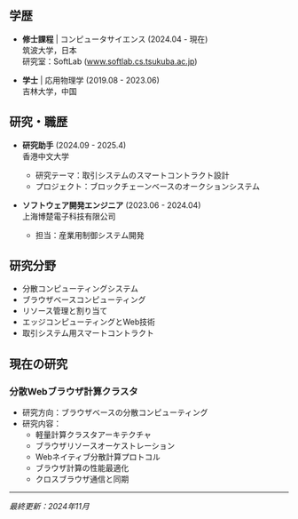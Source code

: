 ## 学歴

- **修士課程** | コンピュータサイエンス (2024.04 - 現在)  
  筑波大学，日本  
  研究室：SoftLab (www.softlab.cs.tsukuba.ac.jp)

- **学士** | 応用物理学 (2019.08 - 2023.06)  
  吉林大学，中国

## 研究・職歴

- **研究助手** (2024.09 - 2025.4)  
  香港中文大学  
  - 研究テーマ：取引システムのスマートコントラクト設計
  - プロジェクト：ブロックチェーンベースのオークションシステム

- **ソフトウェア開発エンジニア** (2023.06 - 2024.04)  
  上海博楚電子科技有限公司  
  - 担当：産業用制御システム開発

## 研究分野
- 分散コンピューティングシステム
- ブラウザベースコンピューティング
- リソース管理と割り当て
- エッジコンピューティングとWeb技術
- 取引システム用スマートコントラクト


## 現在の研究

### 分散Webブラウザ計算クラスタ
- 研究方向：ブラウザベースの分散コンピューティング
- 研究内容：
  - 軽量計算クラスタアーキテクチャ
  - ブラウザリソースオーケストレーション
  - Webネイティブ分散計算プロトコル
  - ブラウザ計算の性能最適化
  - クロスブラウザ通信と同期


---
*最終更新：2024年11月*
